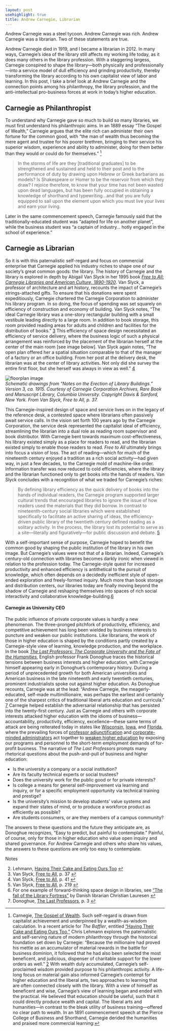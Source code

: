 ```yaml
---
layout: post
usehighlight: true
title: Andrew Carnegie, Librarian
---
```


Andrew Carnegie was a steel tycoon. Andrew Carnegie was rich. Andrew Carnegie was a librarian. Two of these statements are true.

Andrew Carnegie died in 1919, and I became a librarian in 2012. In many ways, Carnegie’s idea of the library still affects my working life today, as it does many others in the library profession. With a staggering largess, Carnegie conspired to shape the library—both physically and professionally—into a service model of dull efficiency and grinding productivity, thereby transforming the library according to his own capitalist view of labor and learning. In this post, I take a brief look at Andrew Carnegie and the connection points among his philanthropy, the library profession, and the anti-intellectual pro-business forces at work in today’s higher education.

## Carnegie as Philanthropist

To understand why Carnegie gave so much to build so many libraries, we must first understand his philanthropic aims. In an 1889 essay “The Gospel of Wealth,” Carnegie argues that the elite rich can administer their own fortune for the common good, with “the man of wealth thus becoming the mere agent and trustee for his poorer brethren, bringing to their service his superior wisdom, experience and ability to administer, doing for them better than they would or could do for themselves.” [^1]
[^1]: Carnegie, [The Gospel of Wealth](https://www.swarthmore.edu/SocSci/rbannis1/AIH19th/Carnegie.html).
Such self-regard is drawn from capitalist achievement and underpinned by a wealth-as-wisdom calculation. In a recent article for _The Baffler_, entitled [“Having Their Cake and Eating Ours Too,”](http://thebaffler.com/salvos/cake-eating) Chris Lehmann explores the paternalistic and self-serving nature of modern philanthropy through the historical foundation set down by Carnegie: “Because the millionaire had proved his mettle as an accumulator of material rewards in the battle for business dominion, it followed that he had also been selected the most beneficent, and judicious, dispenser of charitable support for the lower orders as well.” [2](#fn-1243-2) With wealth duly accumulated, Carnegie’s self-proclaimed wisdom provided purpose to his philanthropic activity. A life-long focus on material gain also informed Carnegie’s contempt for higher education and the liberal arts, two approaches to learning that are often connected closely with the library. With a view of himself as beneficent and wise, Carnegie’s view of learning began and ended with the practical. He believed that education should be useful, such that it could directly produce wealth and capital. The liberal arts and humanities—in contrast to the bleak utility of business training—offered no clear path to wealth. In an 1891 commencement speech at the Pierce College of Business and Shorthand, Carnegie derided the humanities and praised more commercial learning:

> In the storms of life are they \[traditional graduates\] to be strengthened and sustained and held to their post and to the performance of duty by drawing upon Hebrew or Greek barbarians as models? Is Shakespeare or Homer to be the reservoir from which they draw? I rejoice therefore, to know that your time has not been wasted upon dead languages, but has been fully occupied in obtaining a knowledge of shorthand and typewriting…and that you are fully equipped to sail upon the element upon which you must live your lives and earn your living.

Later in the same commencement speech, Carnegie famously said that the traditionally-educated student was “adapted for life on another planet”, while the business student was “a captain of industry… hotly engaged in the school of experience.”

## Carnegie as Librarian

So it is with this paternalistic self-regard and focus on commercial enterprise that Carnegie applied his industry riches to shape one of our society’s great common goods: the library. The history of Carnegie and the library is explored in depth by Abigail Van Slyck in her 1995 book [_Free to All: Carnegie Libraries and American Culture, 1890-1920_](http://press.uchicago.edu/ucp/books/book/chicago/F/bo3622287.html). Van Slyck, a professor of architecture and art history, recounts the impact of Carnegie’s strings-attached gifts. To ensure that his donations were spent expeditiously, Carnegie chartered the Carnegie Corporation to administer his library program. In so doing, the focus of spending was set squarely on efficiency of construction and economy of building. Van Slyck notes, “The ideal Carnegie library was a one-story rectangular building with a small vestibule leading directly to a large room. In addition to book storage, this room provided reading areas for adults and children and facilities for the distribution of books.” [3](#fn-1243-3) This efficiency of space design necessitated an efficiency of service delivery, where the business logic of such a physical arrangement was reinforced by the placement of the librarian herself at the center of the main room \[see image below\]. Van Slyck again notes, “The open plan offered her a spatial situation comparable to that of the manager of a factory or an office building. From her post at the delivery desk, the librarian was at the center of library activities. Not only did she survey the entire first floor, but she herself was always in view as well.” [4](#fn-1243-4)

<img style="display: block;" class="img-fluid" src="/assets/img/notes-on-the-erection-of-library-buildings.jpg" alt="floorplan image">
<em>Schematic drawings from “Notes on the Erection of Library Buildings.” Version 3, ca. 1915. Courtesy of Carnegie Corporation Archives, Rare Book and Manuscript Library, Columbia University. Copyright Davis & Sanford, New York. From Van Slyck, Free to All, p. 37.</em>

This Carnegie-inspired design of space and service lives on in the legacy of the reference desk, a contested space where librarians often passively await service calls. In the vision set forth 100 years ago by the Carnegie Corporation, the service desk represented the capitalist ideal of efficiency, streamlining the librarian into a dual role as reading room supervisor and book distributor. With Carnegie bent towards maximum cost-effectiveness, his library existed simply as a place for readers to read, and the librarian existed simply to enable those readers to read. _Free to All_ ultimately brings into focus a vision of loss. The act of reading—which for much of the nineteenth century enjoyed a tradition as a rich social activity—had given way, in just a few decades, to the Carnegie mold of machine-like order. Information transfer was now reduced to cold efficiencies, where the library and the librarian functioned only to get books into the hands of readers. Van Slyck concludes with a recognition of what we traded for Carnegie’s riches:

> By defining library efficiency as the quick delivery of books into the hands of individual readers, the Carnegie program supported larger cultural trends that encouraged libraries to ignore the issue of how readers used the materials that they did borrow. In contrast to nineteenth-century social libraries which were established specifically to facilitate an active sharing of ideas, the efficiency-driven public library of the twentieth century defined reading as a solitary activity. In the process, the library lost its potential to serve as a site—literally and figuratively—for public discussion and debate. [5](#fn-1243-5)

With a self-important sense of purpose, Carnegie hoped to benefit the common good by shaping the public institution of the library in his own image. But Carnegie’s values were not that of a librarian. Indeed, Carnegie’s century-old connection with libraries becomes darkly ironic when viewed in relation to the profession today. The Carnegie-style quest for increased productivity and enhanced efficiency is antithetical to the pursuit of knowledge, which often depends on a decidedly inefficient style of open-ended exploration and freely-formed inquiry. Much more than book storage and distribution centers, our libraries today are finally moving beyond the shadow of Carnegie and reshaping themselves into spaces of rich social interactivity and collaborative knowledge-building.[6](#fn-1243-6)

#### Carnegie as University CEO

The public influence of private corporate values is hardly a new phenomenon. The three-pronged pitchfork of productivity, efficiency, and competitive achievement has long been wielded by business interests to puncture and weaken our public institutions. Like librarians, the work of those in higher education is shaped by the conditions partly created by a Carnegie-style view of learning, knowledge production, and the workplace. In the book [_The Last Professors: The Corporate University and the Fate of the Humanities_](https://www.fordhampress.com/9780823279135/the-last-professors/), English professor Frank Donoghue traces the historical tensions between business interests and higher education, with Carnegie himself appearing early in Donoghue’s contemporary history. During a period of unprecedented growth for both American universities and American business in the late nineteenth and early twentieth centuries, prominent industrialists spoke out against higher education. As Donoghue recounts, Carnegie was at the lead: “Andrew Carnegie, the meagerly-educated, self-made multimillionaire, was perhaps the earliest and certainly one of the sharpest critics of traditional liberal arts education and curricula.” [7](#fn-1243-7) Carnegie helped establish the adversarial relationship that has persisted into the twenty-first century. Just as Carnegie and others with corporate interests attacked higher education with the idioms of business—accountability, productivity, efficiency, excellence—these same terms of attack are being reiterated today in states like [Wisconsin](http://cloakinginequity.com/2015/06/04/whats-gone-wrong-in-wisconsin/), [Iowa](https://web.archive.org/web/20190309050245/http://wiscape.wisc.edu/wiscape/home/blog/wiscape-blog/2015/09/28/what-happened-with-that-presidential-search-in-iowa), and [Florida](https://www.insidehighered.com/news/2015/09/24/state-college-florida-eliminates-continuous-contracts-puts-all-faculty-members-one), where the prevailing forces of [professor adjunctification](https://web.archive.org/web/20160708075814/https://chroniclevitae.com/news/762-the-adjunct-crisis-is-everyone-s-problem) and [corporate-minded administrators](https://web.archive.org/web/20201108090550/https://www.chronicle.com/article/in-missouri-the-downfall-of-a-business-minded-president/) act together to [weaken higher education](http://aaup.org/article/president-what%E2%80%99s-new-about-today%E2%80%99s-corporate-university) by exposing our programs and personnel to the short-term employment demands of for-profit business. The narrative of _The Last Professors_ prompts many rhetorical questions about the push-and-pull of business and higher education:

*   Is the university a company or a social institution?
*   Are its faculty technical experts or social trustees?
*   Does the university work for the public good or for private interests?
*   Is college a means for general self-improvement via learning and inquiry, or for a specific employment opportunity via technical training and prestige?
*   Is the university’s mission to develop students’ value systems and expand their states of mind, or to produce a workforce product as efficiently as possible?
*   Are students consumers, or are they members of a campus community?

The answers to these questions and the future they anticipate are, as Donoghue recognizes, “Easy to predict, but painful to contemplate.” Painful, of course, only for those in higher education who value open inquiry and shared governance. For Andrew Carnegie and others who share his values, the answers to these questions are only too easy to contemplate.

Notes

2.  Lehmann, [Having Their Cake and Eating Ours Too](http://thebaffler.com/salvos/cake-eating) [↩](#fnref-1243-2)
3.  Van Slyck, [Free to All](http://press.uchicago.edu/ucp/books/book/chicago/F/bo3622287.html), p. 37 [↩](#fnref-1243-3)
4.  Van Slyck, [Free to All](http://press.uchicago.edu/ucp/books/book/chicago/F/bo3622287.html), p. 41 [↩](#fnref-1243-4)
5.  Van Slyck, [Free to All](http://press.uchicago.edu/ucp/books/book/chicago/F/bo3622287.html), p. 219 [↩](#fnref-1243-5)
6.  For one example of forward-thinking space design in libraries, see [“The fall of the Library Fortress”](http://christianlauersen.net/2015/08/11/the-fall-of-the-library-fortress/) by Danish librarian Christian Lauresen [↩](#fnref-1243-6)
7.  Donoghue, [The Last Professors](https://www.fordhampress.com/9780823279135/the-last-professors/), p. 3 [↩](#fnref-1243-7)
